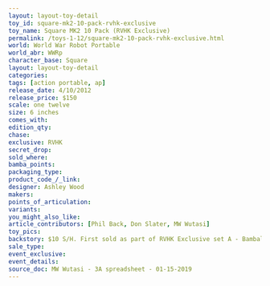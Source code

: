 ```yaml
---
layout: layout-toy-detail 
toy_id: square-mk2-10-pack-rvhk-exclusive
toy_name: Square MK2 10 Pack (RVHK Exclusive)
permalink: /toys-1-12/square-mk2-10-pack-rvhk-exclusive.html
world: World War Robot Portable
world_abr: WWRp
character_base: Square
layout: layout-toy-detail
categories: 
tags: [action portable, ap] 
release_date: 4/10/2012
release_price: $150 
scale: one twelve
size: 6 inches
comes_with: 
edition_qty: 
chase: 
exclusive: RVHK
secret_drop: 
sold_where: 
bamba_points: 
packaging_type: 
product_code_/_link: 
designer: Ashley Wood
makers: 
points_of_articulation: 
variants: 
you_might_also_like: 
article_contributors: [Phil Back, Don Slater, MW Wutasi]
toy_pics: 
backstory: $10 S/H. First sold as part of RVHK Exclusive set A - Bambaland allotment sold on 2012.05.07
sale_type: 
event_exclusive: 
event_details: 
source_doc: MW Wutasi - 3A spreadsheet - 01-15-2019
---
```

